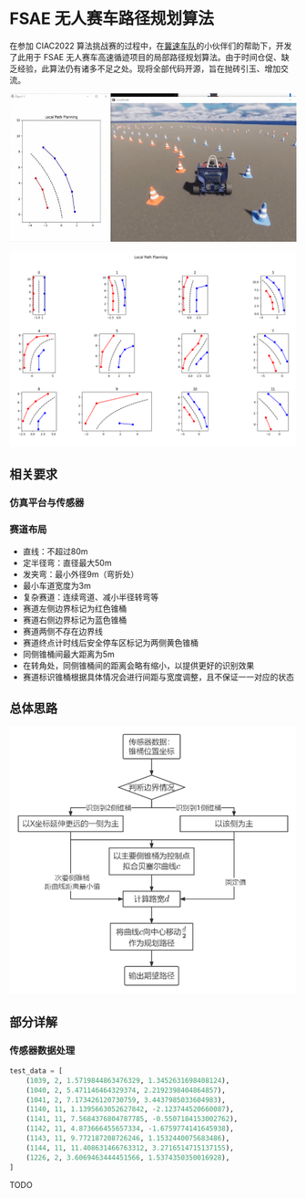 # FSAE 无人赛车路径规划算法

在参加 CIAC2022 算法挑战赛的过程中，在[冀速车队](https://gitee.com/jscd_1)的小伙伴们的帮助下，开发了此用于 FSAE 无人赛车高速循迹项目的局部路径规划算法。由于时间仓促、缺乏经验，此算法仍有诸多不足之处。现将全部代码开源，旨在抛砖引玉、增加交流。

![实时仿真效果](images/real_time_planning.jpg)

![效果展示](images/path_preview.png)

## 相关要求

### 仿真平台与传感器

### 赛道布局

- 直线：不超过80m
- 定半径弯：直径最大50m
- 发夹弯：最小外径9m（弯折处）
- 最小车道宽度为3m
- 复杂赛道：连续弯道、减小半径转弯等
- 赛道左侧边界标记为红色锥桶
- 赛道右侧边界标记为蓝色锥桶
- 赛道两侧不存在边界线
- 赛道终点计时线后安全停车区标记为两侧黄色锥桶
- 同侧锥桶间最大距离为5m
- 在转角处，同侧锥桶间的距离会略有缩小，以提供更好的识别效果
- 赛道标识锥桶根据具体情况会进行间距与宽度调整，且不保证一一对应的状态

## 总体思路

![流程图](images/Flowchart.png)

## 部分详解

### 传感器数据处理

```python
test_data = [
    (1039, 2, 1.5719844863476329, 1.3452631698408124),
    (1040, 2, 5.471146464329374, 2.2192398404864857),
    (1041, 2, 7.173426120730759, 3.4437985033604983),
    (1140, 11, 1.1395663052627842, -2.123744520660087),
    (1141, 11, 7.5684376804787785, -0.5507184153002762),
    (1142, 11, 4.873666455657334, -1.6759774141645938),
    (1143, 11, 9.772187208726246, 1.1532440075683486),
    (1144, 11, 11.408631466763312, 3.2716514715137155),
    (1226, 2, 3.6069463444451566, 1.5374350350016928),
]
```

TODO
